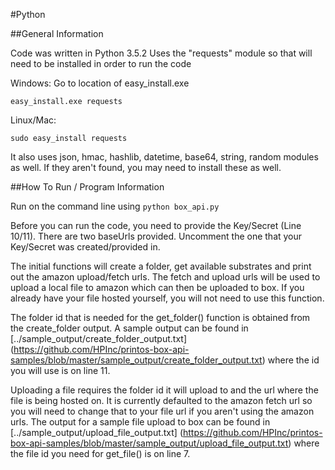 #Python

##General Information

Code was written in Python 3.5.2
Uses the "requests" module so that will need to be installed in order to run the code

Windows: Go to location of easy_install.exe

```easy_install.exe requests```

Linux/Mac:

```sudo easy_install requests```

It also uses json, hmac, hashlib, datetime, base64, string, random modules as well. If they aren't found, you may need to install these as well.

##How To Run / Program Information

Run on the command line using ```python box_api.py```

Before you can run the code, you need to provide the Key/Secret (Line 10/11). There are two baseUrls provided. Uncomment the one that your Key/Secret was created/provided in.

The initial functions will create a folder, get available substrates and print out the amazon upload/fetch urls. The fetch and upload urls will be used to upload a local file to amazon which can then be uploaded to box. If you already have your file hosted yourself, you will not need to use this function.

The folder id that is needed for the get_folder() function is obtained from the create_folder output. A sample output can be found in [../sample_output/create_folder_output.txt] (https://github.com/HPInc/printos-box-api-samples/blob/master/sample_output/create_folder_output.txt) where the id you will use is on line 11.

Uploading a file requires the folder id it will upload to and the url where the file is being hosted on. It is currently defaulted to the amazon fetch url so you will need to change that to your file url if you aren't using the amazon urls. The output for a sample file upload to box can be found in [../sample_output/upload_file_output.txt] (https://github.com/HPInc/printos-box-api-samples/blob/master/sample_output/upload_file_output.txt) where the file id you need for get_file() is on line 7.
